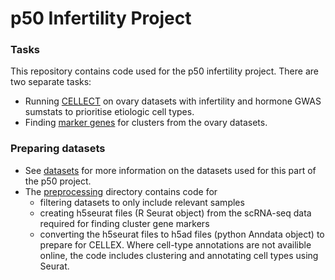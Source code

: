 # p50 Infertility Project

### Tasks
This repository contains code used for the p50 infertility project. There are two separate tasks:
- Running [CELLECT](https://github.com/melparker101/p50_Infertility/tree/main/CELLECT) on ovary datasets with infertility and hormone GWAS sumstats to prioritise etiologic cell types.
- Finding [marker genes](https://github.com/melparker101/p50_Infertility/tree/main/cluster_marker_genes) for clusters from the ovary datasets.

### Preparing datasets
- See [datasets](https://github.com/melparker101/p50_Infertility/tree/main/datasets) for more information on the datasets used for this part of the p50 project. 
- The [preprocessing](https://github.com/melparker101/p50_Infertility/tree/main/preprocessing) directory contains code for
    - filtering datasets to only include relevant samples 
    - creating h5seurat files (R Seurat object) from the scRNA-seq data required for finding cluster gene markers 
    - converting the h5seurat files to h5ad files (python Anndata object) to prepare for CELLEX. Where cell-type annotations are not availible online, the code includes clustering and annotating cell types using Seurat. 
